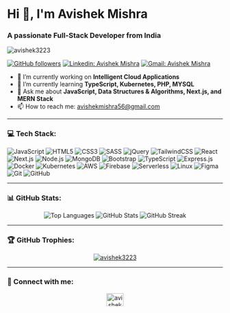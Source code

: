 # Hi 👋, I'm Avishek Mishra
### A passionate Full-Stack Developer from India

<p align="left"> <img src="https://komarev.com/ghpvc/?username=avishek3223&label=Profile%20views&color=0e75b6&style=flat" alt="avishek3223" /> </p>

[![GitHub followers](https://img.shields.io/github/followers/avishek3223?label=Follow&style=social)](https://github.com/avishek3223/?tab=follow)
[![Linkedin: Avishek Mishra](https://img.shields.io/badge/-AvishekMishra-blue?style=flat-square&logo=Linkedin&logoColor=white&link=https://www.linkedin.com/in/avishek-mishra-6b3910272/)](https://www.linkedin.com/in/avishek-mishra-6b3910272/)
[![Gmail: Avishek Mishra](https://img.shields.io/badge/-avishekmishra56@gmail.com-red?style=flat-square&logo=Gmail&logoColor=white&link=mailto:avishekmishra56@gmail.com)](mailto:avishekmishra56@gmail.com)

- 🔭 I’m currently working on **Intelligent Cloud Applications**
- 🌱 I’m currently learning **TypeScript, Kubernetes, PHP, MYSQL**
- 💬 Ask me about **JavaScript, Data Structures & Algorithms, Next.js, and MERN Stack**
- 📫 How to reach me: [avishekmishra56@gmail.com](mailto:avishekmishra56@gmail.com)

---

### 💻 Tech Stack:

<p align="left">
  <img src="https://img.shields.io/badge/-JavaScript-F7DF1E?style=for-the-badge&logo=javascript&logoColor=white" alt="JavaScript"/>
  <img src="https://img.shields.io/badge/-HTML5-E34F26?style=for-the-badge&logo=html5&logoColor=white" alt="HTML5"/>
  <img src="https://img.shields.io/badge/-CSS3-1572B6?style=for-the-badge&logo=css3&logoColor=white" alt="CSS3"/>
  <img src="https://img.shields.io/badge/-SASS-CC6699?style=for-the-badge&logo=sass&logoColor=white" alt="SASS"/>
  <img src="https://img.shields.io/badge/-jQuery-0769AD?style=for-the-badge&logo=jquery&logoColor=white" alt="jQuery"/>
  <img src="https://img.shields.io/badge/-TailwindCSS-06B6D4?style=for-the-badge&logo=tailwindcss&logoColor=white" alt="TailwindCSS"/>
  <img src="https://img.shields.io/badge/-React-61DAFB?style=for-the-badge&logo=react&logoColor=white" alt="React"/>
  <img src="https://img.shields.io/badge/-Next.js-000000?style=for-the-badge&logo=nextdotjs&logoColor=white" alt="Next.js"/>
  <img src="https://img.shields.io/badge/-Node.js-339933?style=for-the-badge&logo=nodedotjs&logoColor=white" alt="Node.js"/>
  <img src="https://img.shields.io/badge/-MongoDB-47A248?style=for-the-badge&logo=mongodb&logoColor=white" alt="MongoDB"/>
  <img src="https://img.shields.io/badge/-Bootstrap-7952B3?style=for-the-badge&logo=bootstrap&logoColor=white" alt="Bootstrap"/>
  <img src="https://img.shields.io/badge/-TypeScript-3178C6?style=for-the-badge&logo=typescript&logoColor=white" alt="TypeScript"/>
  <img src="https://img.shields.io/badge/-Express.js-000000?style=for-the-badge&logo=express&logoColor=white" alt="Express.js"/>
  <img src="https://img.shields.io/badge/-Docker-2496ED?style=for-the-badge&logo=docker&logoColor=white" alt="Docker"/>
  <img src="https://img.shields.io/badge/-Kubernetes-326CE5?style=for-the-badge&logo=kubernetes&logoColor=white" alt="Kubernetes"/>
  <img src="https://img.shields.io/badge/-AWS-232F3E?style=for-the-badge&logo=amazonaws&logoColor=white" alt="AWS"/>
  <img src="https://img.shields.io/badge/-Firebase-FFCA28?style=for-the-badge&logo=firebase&logoColor=white" alt="Firebase"/>
  <img src="https://img.shields.io/badge/-Serverless-FD5750?style=for-the-badge&logo=serverless&logoColor=white" alt="Serverless"/>
  <img src="https://img.shields.io/badge/-Linux-FCC624?style=for-the-badge&logo=linux&logoColor=black" alt="Linux"/>
  <img src="https://img.shields.io/badge/-Figma-F24E1E?style=for-the-badge&logo=figma&logoColor=white" alt="Figma"/>
  <img src="https://img.shields.io/badge/-Git-F05032?style=for-the-badge&logo=git&logoColor=white" alt="Git"/>
  <img src="https://img.shields.io/badge/-GitHub-181717?style=for-the-badge&logo=github&logoColor=white" alt="GitHub"/>
</p>



---

### 📊 GitHub Stats:

<div align="center">
  <img src="https://github-readme-stats.vercel.app/api/top-langs/?username=avishek3223&layout=compact&theme=radical&bg_color=0d1117&title_color=ffffff&text_color=c9d1d9&icon_color=79fe96" alt="Top Languages" />
  <img src="https://github-readme-stats.vercel.app/api?username=avishek3223&show_icons=true&theme=radical&bg_color=0d1117&title_color=b1ffb1&text_color=eceef1&icon_color=0087d7" alt="GitHub Stats" />
  <img src="https://github-readme-streak-stats.herokuapp.com/?user=avishek3223&theme=radical&background=0d1117&stroke=ffffff&text_color=b1ffb1&title_color=b1ffb1&fire=0087d7&ring=0087d7&sideNums=0087d7" alt="GitHub Streak" />
</div>

---

### 🏆 GitHub Trophies:

<p align="center">
  <a href="https://github.com/ryo-ma/github-profile-trophy">
    <img src="https://github-profile-trophy.vercel.app/?username=avishek3223&theme=darkhub" alt="avishek3223" />
  </a>
</p>

---

### 🔗 Connect with me:

<p align="center">
  <a href="https://www.linkedin.com/in/avishek-mishra-6b3910272" target="_blank">
    <img align="center" src="https://raw.githubusercontent.com/rahuldkjain/github-profile-readme-generator/master/src/images/icons/Social/linked-in-alt.svg" alt="avishek mishra" height="30" width="40" />
  </a>
</p>
